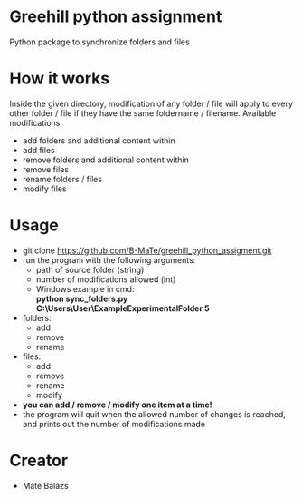 # Greehill python assignment

Python package to synchronize folders and files

# How it works

Inside the given directory, modification of any folder / file will apply to every other folder / file if they have the same foldername / filename.
Available modifications:
 * add folders and additional content within
 * add files
 * remove folders and additional content within
 * remove files
 * rename folders / files
 * modify files

# Usage

- git clone https://github.com/B-MaTe/greehill_python_assigment.git
- run the program with the following arguments:
  * path of source folder (string)
  * number of modifications allowed (int)
  * Windows example in cmd:  
    **python sync_folders.py C:\Users\User\ExampleExperimentalFolder 5**
- folders:
  * add
  * remove
  * rename
- files:
  * add
  * remove
  * rename
  * modify
- **you can add / remove / modify one item at a time!**
- the program will quit when the allowed number of changes is reached, and prints out the number of modifications made


# Creator
- Máté Balázs
